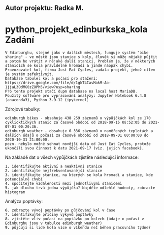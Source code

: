 ## Autor projektu: Radka M. ##

# python_projekt_edinburkska_kola Zadání

    V Edinburghu, stejně jako v dalších městech, funguje systém "bike sharing" - ve městě jsou stanice s koly, člověk si může nějaké půjčit
    a potom ho vrátit v nějaké další stanici. Problém je, že v některých stanicích se kola pravidelně hromadí a jinde naopak chybí. 
    Provozovatel kol, firma Just Eat Cycles, zadala projekt, jehož cílem je systém zefektivnit.
    Databáze tabulel kol a počasí pro stažení: https://drive.google.com/file/d/1gkT4IavMakM-Ao-1jjaL3OdMG0zZOPh5/view?usp=sharing
    Pro tento projekt stačí dupm database na local host MariaDB.
    Použitý software pro vypracování analýzy: Jupyter Notebook 6.4.8 (anaconda3), Python 3.9.12 (ipykernel)

Zdrojové tabulky:

    edinburgh_bikes - obsahuje 438 259 záznamů o výpůjčkách kol ze 170 cyklicktických stanic za časové období od 2018-09-15 08:52:05 do 2021-07-01 00:20:36.
    edinburgh_weather - obsahuje 6 336 záznamů o naměřených teplotách a dalších údajů o počasí za časové období od 2018-09-01 00:00:00 do 2020-10-31 21:00:00.
    pozn. nebylo možné sehnat novější data od Just Eat Cycles, protože ukončili svou činnost k datu 2021-09-17 (viz. jejich facebook).
    
Na základě dat o všech výpůjčkách zjistěte následující informace:

    1. identifikujte aktivní a neaktivní stanice
    2. identifikujte nejfrekventovanější stanice
    3. identifikujte stanice, na kterých se kola hromadí a stanice, kde potenciálně chybí
    4. spočítejte vzdálenosti mezi jednotlivými stanicemi
    5. jak dlouho trvá jedna výpůjčka? Najděte odlehlé hodnoty, zobrazte histogram

Analýza poptávky:

    6. zobrazte vývoj poptávky po půjčování kol v čase
    7. identifikujte příčiny výkyvů poptávky
    8. zjistěte vliv počasí na poptávku po kolech (údaje o počasí v Edinburghu jsou v tabulce edinburgh_weather)
    9. půjčují si lidé kola více o víkendu než během pracovního týdne?
